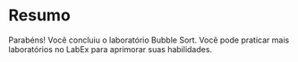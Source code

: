 # Resumo

Parabéns! Você concluiu o laboratório Bubble Sort. Você pode praticar mais laboratórios no LabEx para aprimorar suas habilidades.
